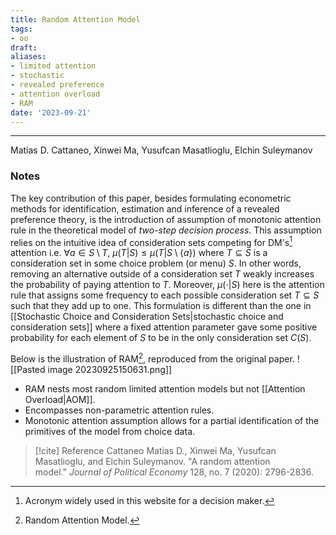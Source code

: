 ```yaml
---
title: Random Attention Model
tags:
- oo
draft:
aliases:
- limited attention
- stochastic
- revealed preference
- attention overload
- RAM
date: '2023-09-21'
---
```

---
Matias D. Cattaneo, Xinwei Ma, Yusufcan Masatlioglu, Elchin Suleymanov
### Notes

The key contribution of this paper, besides formulating econometric methods for identification, estimation and inference of a revealed preference theory, is the introduction of assumption of monotonic attention rule in the theoretical model of _two-step decision process_. This assumption relies on the intuitive idea of consideration sets competing for DM's[^1] attention i.e. $\forall a \in S \setminus T$, $\mu(T|S) \leq \mu(T|S \setminus \{a\})$ where $T \subseteq S$ is a consideration set in some choice problem (or menu) $S$. In other words, removing an alternative outside of a consideration set $T$ weakly increases the probability of paying attention to $T$. Moreover, $\mu(\cdot|S)$ here is the attention rule that assigns some frequency to each possible consideration set $T \subseteq S$ such that they add up to one. This formulation is different than the one in [[Stochastic Choice and Consideration Sets|stochastic choice and consideration sets]] where a fixed attention parameter gave some positive probability for each element of $S$ to be in the only consideration set $C(S)$.

Below is the illustration of RAM[^2], reproduced from the original paper.
![[Pasted image 20230925150631.png]]


- RAM nests most random limited attention models but not [[Attention Overload|AOM]]. 
- Encompasses non-parametric attention rules.
- Monotonic attention assumption allows for a partial identification of the primitives of the model from choice data.


[^1]: Acronym widely used in this website for a decision maker.
[^2]: Random Attention Model.

> [!cite] Reference
> Cattaneo Matias D., Xinwei Ma, Yusufcan Masatlioglu, and Elchin Suleymanov. "A random attention model." _Journal of Political Economy_ 128, no. 7 (2020): 2796-2836.

